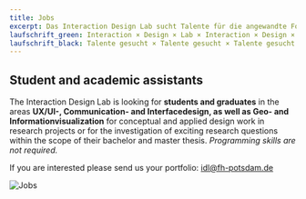 ```yaml
---
title: Jobs
excerpt: Das Interaction Design Lab sucht Talente für die angewandte Forschung. Wir freuen uns über deine Bewerbung.
laufschrift_green: Interaction × Design × Lab × Interaction × Design × Lab × Interaction × Design × Lab
laufschrift_black: Talente gesucht × Talente gesucht × Talente gesucht × Talente gesucht × Talente gesucht
---
```


## Student and academic assistants

The Interaction Design Lab is looking for <strong>students and graduates</strong> in the areas <strong>UX/UI-, Communication- and Interfacedesign, as well as Geo- and Informationvisualization</strong> for conceptual and applied design work in research projects or for the investigation of exciting research questions within the scope of their bachelor and master thesis. <em>Programming skills are not required.</em>

If you are interested please send us your portfolio: <a href="mailto:idl@fh-potsdam.de">idl@fh-potsdam.de</a>

![Jobs](/images/jobs.png)
